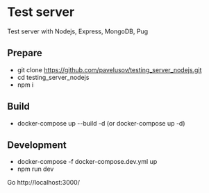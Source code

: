# Test server 
Test server with Nodejs, Express, MongoDB, Pug

## Prepare
- git clone https://github.com/pavelusov/testing_server_nodejs.git
- cd testing_server_nodejs
- npm i

## Build
- docker-compose up --build -d (or docker-compose up -d)

## Development
-  docker-compose -f docker-compose.dev.yml up
- npm run dev

Go http://localhost:3000/ 
